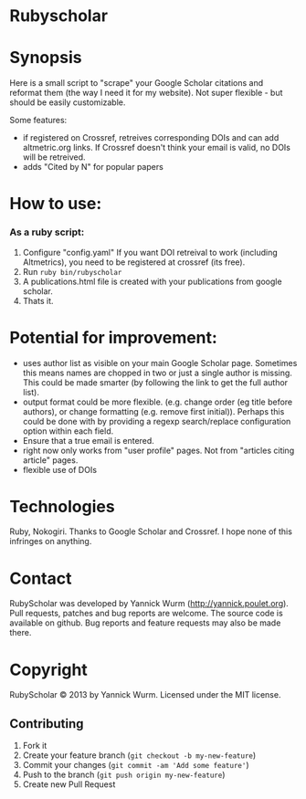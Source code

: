 # Rubyscholar

# Synopsis

Here is a small script to "scrape" your Google Scholar citations and reformat them (the way I need it for my website). 
Not super flexible - but should be easily customizable.

Some features: 

 * if registered on Crossref, retreives corresponding DOIs and can add altmetric.org links. 
   If Crossref doesn't think your email is valid, no DOIs will be retreived. 
 * adds "Cited by N" for popular papers

# How to use:

### As a ruby script:
1. Configure "config.yaml"
   If you want DOI retreival to work (including Altmetrics), you need to be 
   registered at crossref (its free). 
2. Run `ruby bin/rubyscholar` 
3. A publications.html file is created with your publications from google scholar. 
4. Thats it. 

# Potential for improvement:

 * uses author list as visible on your main Google Scholar page. Sometimes this 
   means names are chopped in two or just a single author is missing. This could
   be made smarter (by following the link to get the full author list). 
 * output format could be more flexible. (e.g. change order (eg title before authors), or change formatting (e.g. remove first initial)). Perhaps this could be done with by providing a regexp search/replace configuration option within each field.
 * Ensure that a true email is entered. 
 * right now only works from "user profile" pages. Not from "articles citing article" pages. 
 * flexible use of DOIs

# Technologies

Ruby, Nokogiri. Thanks to Google Scholar and Crossref. I hope none of this infringes on anything. 

# Contact

RubyScholar was developed by Yannick Wurm (http://yannick.poulet.org). Pull requests, patches and bug reports are welcome. The source code is available on github. Bug reports and feature requests may also be made there.

# Copyright

RubyScholar © 2013 by Yannick Wurm. Licensed under the MIT license. 

## Contributing

1. Fork it
2. Create your feature branch (`git checkout -b my-new-feature`)
3. Commit your changes (`git commit -am 'Add some feature'`)
4. Push to the branch (`git push origin my-new-feature`)
5. Create new Pull Request
